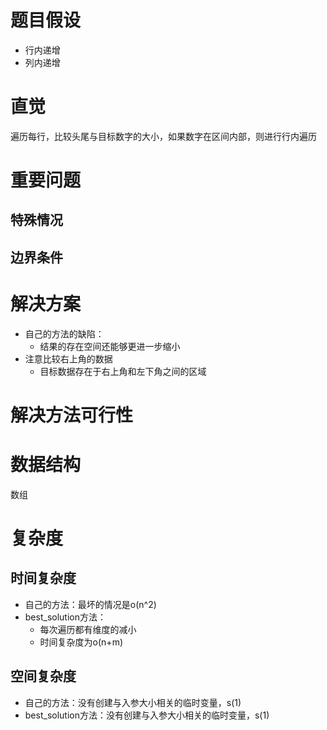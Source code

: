 # 题目假设
- 行内递增
- 列内递增
# 直觉
遍历每行，比较头尾与目标数字的大小，如果数字在区间内部，则进行行内遍历
# 重要问题

## 特殊情况

## 边界条件

# 解决方案
- 自己的方法的缺陷：
    - 结果的存在空间还能够更进一步缩小
- 注意比较右上角的数据
    - 目标数据存在于右上角和左下角之间的区域

# 解决方法可行性

# 数据结构
数组

# 复杂度
## 时间复杂度
- 自己的方法：最坏的情况是o(n^2)
- best_solution方法：
    - 每次遍历都有维度的减小
    - 时间复杂度为o(n+m)
## 空间复杂度
- 自己的方法：没有创建与入参大小相关的临时变量，s(1)
- best_solution方法：没有创建与入参大小相关的临时变量，s(1)


